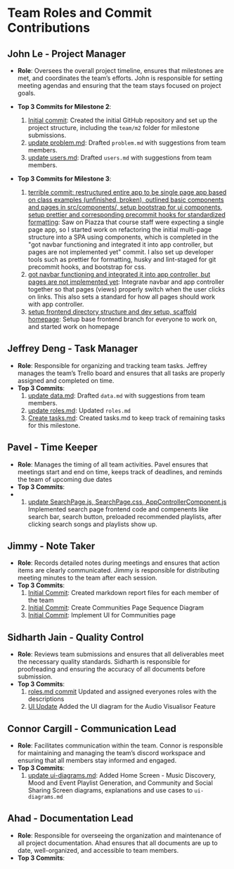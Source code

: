 # Team Roles and Commit Contributions

## John Le - Project Manager

- **Role**: Oversees the overall project timeline, ensures that milestones are met, and coordinates the team’s efforts. John is responsible for setting meeting agendas and ensuring that the team stays focused on project goals.
- **Top 3 Commits for Milestone 2**:

  1. [Initial commit](https://github.com/johncle/CS326Team7/commit/7ffef6cc63f027a5ad35c68cec22401b6f9279b6): Created the initial GitHub repository and set up the project structure, including the `team/m2` folder for milestone submissions.
  2. [update problem.md](https://github.com/johncle/CS326Team7/commit/b23457f3797324eac858844615f7c51ba3308fb8): Drafted `problem.md` with suggestions from team members.
  3. [update users.md](https://github.com/johncle/CS326Team7/commit/bc74cfcf82c27a65a7dbfad1c777fe599d15acd8): Drafted `users.md` with suggestions from team members.

- **Top 3 Commits for Milestone 3**:
  1. [terrible commit: restructured entire app to be single page app based on class examples (unfinished, broken), outlined basic components and pages in src/components/, setup bootstrap for ui components, setup prettier and corresponding precommit hooks for standardized formatting](https://github.com/johncle/CS326Team7/commit/44ffa082f8a4875bd6112469c0568f1bbe88305f): Saw on Piazza that course staff were expecting a single page app, so I started work on refactoring the initial multi-page structure into a SPA using components, which is completed in the "got navbar functioning and integrated it into app controller, but pages are not implemented yet" commit. I also set up developer tools such as prettier for formatting, husky and lint-staged for git precommit hooks, and bootstrap for css.
  2. [got navbar functioning and integrated it into app controller, but pages are not implemented yet](https://github.com/johncle/CS326Team7/commit/3153d0eecfbadee6af29e378853c5c3976100526): Integrate navbar and app controller together so that pages (views) properly switch when the user clicks on links. This also sets a standard for how all pages should work with app controller.
  3. [setup frontend directory structure and dev setup, scaffold homepage](https://github.com/johncle/CS326Team7/commit/955992c3ef48023f38143f91414a1a66c7f416aa): Setup base frontend branch for everyone to work on, and started work on homepage

## Jeffrey Deng - Task Manager

- **Role**: Responsible for organizing and tracking team tasks. Jeffrey manages the team’s Trello board and ensures that all tasks are properly assigned and completed on time.
- **Top 3 Commits**:
  1. [update data.md](https://github.com/johncle/CS326Team7/commit/77e66dcd282025d7128ca9f0e408ac1ad27d6bb7): Drafted `data.md` with suggestions from team members.
  2. [update roles.md](https://github.com/johncle/CS326Team7/commit/d277b30b7f3049924648015d8f6586fce3c8d9fc): Updated `roles.md`
  3. [Create tasks.md](https://github.com/johncle/CS326Team7/commit/9144d9703d3ebeb0aedfcf54a03cad10d4a43171): Created tasks.md to keep track of remaining tasks for this milestone.

## Pavel - Time Keeper

- **Role**: Manages the timing of all team activities. Pavel ensures that meetings start and end on time, keeps track of deadlines, and reminds the team of upcoming due dates
- **Top 3 Commits**:
- 1. [update SearchPage.js, SearchPage.css, AppControllerComponent.js](https://github.com/johncle/CS326Team7/commit/69267fb0954826c6a891c034224adac43fedba5d) Implemented search page frontend code and compenents like search bar, search button, preloaded recommended playlists, after clicking search songs and playlists show up.

## Jimmy - Note Taker

- **Role**: Records detailed notes during meetings and ensures that action items are clearly communicated. Jimmy is responsible for distributing meeting minutes to the team after each session.
- **Top 3 Commits**:
  1. [Initial Commit](https://github.com/johncle/CS326Team7/commit/22967a182c1cfcfe35b2293190716dfd135ae1d0): Created markdown report files for each member of the team
  2. [Initial Commit](https://github.com/johncle/CS326Team7/commit/0ae395b84279e7bb066d7c7f336a25a37b5666ac): Create Communities Page Sequence Diagram
  3. [Initial Commit](https://github.com/johncle/CS326Team7/commit/2a04a8ebeb11ef0699b97ff1c25cca6422a0a4e9): Implement UI for Communities page 
## Sidharth Jain - Quality Control

- **Role**: Reviews team submissions and ensures that all deliverables meet the necessary quality standards. Sidharth is responsible for proofreading and ensuring the accuracy of all documents before submission.
- **Top 3 Commits**:
  1. [roles.md commit](https://github.com/johncle/CS326Team7/commit/08764e1af923331a7d3c0626fd16149390b0117e)
     Updated and assigned everyones roles with the descriptions
  2. [UI Update](https://github.com/johncle/CS326Team7/commit/6e001951e996431e2da3360ad8641e88f0750e73)
     Added the UI diagram for the Audio Visualisor Feature

## Connor Cargill - Communication Lead

- **Role**: Facilitates communication within the team. Connor is responsible for maintaining and managing the team’s discord workspace and ensuring that all members stay informed and engaged.
- **Top 3 Commits**:
  1. [update ui-diagrams.md](https://github.com/johncle/CS326Team7/commit/78a56b375d2e6d55b4f7386a860535efd72ab03f): Added Home Screen - Music Discovery, Mood and Event Playlist Generation, and Community and Social Sharing Screen diagrams, explanations and use cases to `ui-diagrams.md`

## Ahad - Documentation Lead

- **Role**: Responsible for overseeing the organization and maintenance of all project documentation. Ahad ensures that all documents are up to date, well-organized, and accessible to team members.
- **Top 3 Commits**:
